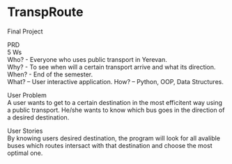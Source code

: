 # TranspRoute
Final Project

PRD  
5 Ws  
Who? - Everyone who uses public transport in Yerevan.  
Why? - To see when will a certain transport arrive and what its direction.  
When? - End of the semester.  
What? – User interactive application. 
How? – Python, OOP, Data Structures.  

User Problem  
A user wants to get to a certain destination in the most efficitent way using a public transport. He/she wants to know which bus goes in the direction of a desired destination.  

User Stories  
By knowing users desired destination, the program will look for all avalible buses which routes intersact with that destination and choose the most optimal one.

